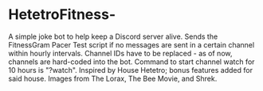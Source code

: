 # HetetroFitness-
A simple joke bot to help keep a Discord server alive. Sends the FitnessGram Pacer Test script if no messages are sent in a certain channel within hourly intervals. Channel IDs have to be replaced - as of now, channels are hard-coded into the bot. Command to start channel watch for 10 hours is "?watch". Inspired by House Hetetro; bonus features added for said house. Images from The Lorax, The Bee Movie, and Shrek.
